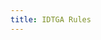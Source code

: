 ```yaml
---
title: IDTGA Rules
---
```


<Title title="It's Dangerous to go Alone Rules" />
 
## Brackets
Due to the large number of signups, players are seperated into multiple skill brackets to keep players close in skill level with each other.

All brackets are run independently of one another and have their own preliminaries and top cut.

The skill brackets are, in order of highest skill to lowest skill: **Power** (highest), **Wisdom** (middle), and **Courage** (lowest). Note that the Wisdom bracket may not always be active depending on the number of signups.

### Preliminaries:
- Format: `Swiss`
- Matches: `Play-all-3`
- There are `4` total rounds
- In the event a tiebreaker is nessecary to decide top cut, the total sets won will be used. If that is the same, a head-to-head on Splat Zones (random map) will be used.

### Top Cut:
- Format: `Single Elimination`
- Matches: `Best-of-5`
- The top `4` teams advance from the preliminaries.
- There is no 3rd place match. 3rd place is be determined by preliminary results.

## Timing
- Registration opens!
- Check-in opens 24 hours before registration closes, please remember to check-in within those 24 hours or you will be removed from the tournament.
- Teams and maplist are released 24 hours after registration and check-in closes.
- The <Mention>#reporting-players</Mention> channel is released 24 hours after teams are released.
- The tournament begins the 24 hours later!

The tournament is scheduled to last `4:00` hours total.
- Preliminaries take approximately `2:25` hours in total.
- Top cut take approximately `1:35` hours in total.

### Round Durations
- Each swiss round lasts `35` minutes.
- Each top cut round lasts `40` minutes.
- The very first swiss round lasts `5` more minutes, for `40` minutes total.
- Players must start their matches within `5` minutes of the round.
  - If the match has not started yet, the first game will be automatically awarded to the waiting team.
  - For each additional `5` minutes that the match still hasn't started, another game will be awarded.
  - Please call a moderator in start.gg when this occurs so we can set the score.
- There is a `5-minute` break before finals commence.

If a match has not been completed by the end of the round, players must finish whatever game they're currently on. The rest of the set **will not be played**, and no points will be awarded to either team.

## Lobby Settings
- A password must be set.
- `Primary Gear Abilities Only` must be off
- `Recon Mode` must be off
- The correct stage and mode as displayed in <Mention>#maplist</Mention> must be used.

## DC Redo Decision Rules
To end the game early, any player can push the `ZL`, `ZR`, `L`, `R` as well as pushing down the two sticks all at the same time for 3 seconds. Misuse of this feature will result in the entire set loss. Abuse of this feature will result in disqualification and/or a permanent ban. Remember to use the switch capture feature to record misuse if it has occured.

If either 2 DCs occur in the same lobby, the host DCs, or there are a significant amount of complaints about lag; the team currently not hosting must host the new lobby.

To reduce the chances of a dc happening, please check you have a good internet connection with low ping and/or have a LAN adapter for a smoother experience. If not, consider switching hosts.

### Redo the game if:
- The objective does not have `50` or less objective remaining (excluding penalty) for either team.
- The game has not passed `2:30` before the DC has occured.
- Both teams use the same weapons/gear shown on the results screen.

### Do NOT redo the game if:
- **Any player** on the same team DC's again the same round.
- There was a misuse of ending the game early.
- The match has passed `2:30` before the DC'ing team has forfeited.
- Either team has `50` or less objective remaining (excluding penalty).
- The host DC's, in this case the game is rewarded to the team not hosting.

## Teams
### Captains
Usually, the player with the highest signal strength is automatically assigned as captain, if you were assigned as captain but would like to opt out, please talk to your team to decide who will be captain, and let a staff member know in the <Mention>#team-updates</Mention> 12 hours before the tournament starts.

### Team Names
Team names are randomly generated. If you want to change your team name, here are the following conditions:
- Must be posted in the <Mention>#team-updates</Mention> 12 hours before the tournament starts.
- Must have exactly `2` words.
- The first letter of both words must be the same as the first letter of the previously team name.
- Must be appropriate, use common sense for this one.
- Must be under 25 characters.
- Must be approved by a staff member (indicated by a checkmark reaction to the message)

## Reporting players
Sometimes, your team needs a replacement for one of your team members. Some examples may include:
- A team member notifies you that something has come up and they need to drop out.
- A team member just isn't responding at all to any messages.
- A team member is acting toxic to the rest of your team.
- A team member is making one or more of your other team members uncomfortable.

Off the Dial has an extensive system for reporting such players and receiving a sub, so you can be sure to have a good team experience.

- Your team can report players 24 hours after teams are released.
- Everyone on your team (besides the player getting reported) must approve of the report.
- Your sub is not allowed to play for any other player on your team except for the reported player they are replacing.
- Once your sub is assigned, the reported player is no longer allowed to play.
- **This is an irreversible action**, so be thoughtful when you report!

### How to report
To report a player, send a message in the <Mention>#reporting</Mention> channel, formatted like this:
> <Mention>@ReportedPlayer</Mention> - Reason for reporting

If you don't feel comfortable reporting them publicly, you can send any staff member a DM instead :blue_heart:.

- Please ping the person that you are reporting, don't just give their username.
- For better chances of approval, make sure your reason is specific and detailed. for example:
  > "Despite their status being set to online, they haven't responded to any of our DMs since teams have been created, multiple of our team members have attempted to get in contact with them, but to no avail".

Once you have made your report, our staff members will update you with the status of your report by reacting to your report message:
- :spiral_note_pad: - We've noted your report, and are working on matching a sub.
- :white_check_mark: - The report has been resolved, we have assigned a sub, This step shouldn't take long.
- :no_entry_sign: - We don't approve of the report. This usually doesn't happen, assuming you did everything correctly.

If there is no reaction, we haven't seen your report yet. Please note that it may take up to 24 hours to recieve a sub.

### Receiving your sub
Once you've been assigned your sub, you should see a reply to your original report, usually formatted like this:
> <Mention>@Sub</Mention> > <Mention>@ReportedPlayer</Mention>

You now know your sub. Friend them on discord, add them to your group chat, and hopefully get some practice in!

### When we have no available subs
Sometimes, there are no available subs to substitute for missing players. In this case, the team is responsible for finding a new sub. This can be done by using the <Mention>#lf-pickup</Mention> channel in Off the Dial, or on another server.

Subs must be approved by a TO and have signed up as a sub at [otd.ink/signup](https://otd.ink/signup).

If all options are exhausted, and your team is still unable to find a sub, your team may be disqualified and become emergency subs.

## Cheating
Forms of cheating include, but are not limited to, playing under false names, bracket manipulation, providing false information in your profile or on start.gg, anything considered cheating by Nintendo, controller mods, and failure to comply with any of the rules on this document.

If you cheat:
- Instant disqualification from the tournament.
- A permanent ban from Off the Dial and all tournaments.

This is a strict no-chances policy, and we do not make exceptions to this.

Staff also reserve the right to disqualify or ban players at their discretion.

## Others
- Rules are subject to change between seasons, Make sure to reread the rules each season, you can check the patch notes to see what we changed.
- Signups are first-come-first serve. If there are an uneven number of players, the latest signups will be emergency subs. Make sure to sign up early!
- If external services, such as Nintendo Online or start.gg are unavaliable, the tournament may be delayed, change format, or even cancelled. If we need to make adjustments, please be patient with us.
- By registering you agree to abide by our [terms and conditions](/legal), thank you!

---

That’s it! If you have any questions or concerns, feel free to ask in <Mention>#helpdesk</Mention>. Good luck in the tournament!
